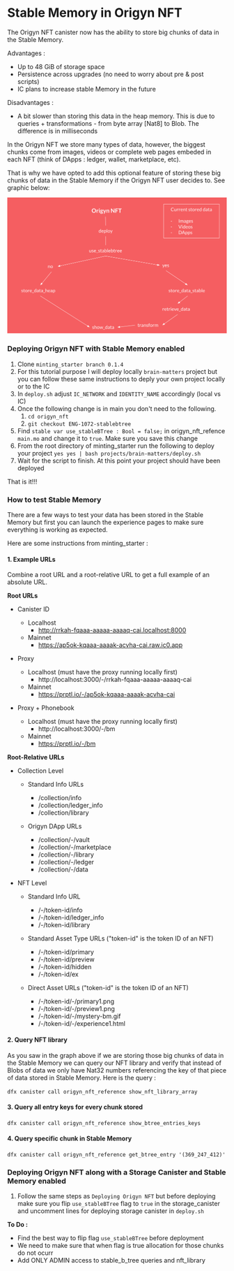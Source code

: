 # Stable Memory in Origyn NFT

The Origyn NFT canister now has the ability to store big chunks of data in the Stable Memory.

Advantages :

- Up to 48 GiB of storage space
- Persistence across upgrades (no need to worry about pre & post scripts)
- IC plans to increase stable Memory in the future
  
Disadvantages :

- A bit slower than storing this data in the heap memory. This is due to queries + transformations  - from byte array [Nat8] to Blob. The difference is in milliseconds
  

In the Origyn NFT we store many types of data, however, the biggest chunks come from images, videos or complete web pages embeded in each NFT (think of DApps : ledger, wallet, marketplace, etc).

That is why we have opted to add this optional feature of storing these big chunks of data in the Stable Memory if the Origyn NFT user decides to. See graphic below:

![Stable Memrory Graph](../stable_memory_graph.png)

### Deploying Origyn NFT with Stable Memory enabled

1. Clone `minting_starter branch 0.1.4`
2. For this tutorial purpose I will deploy locally `brain-matters` project but you can follow these same instructions to deply your own project locally or to the IC
3. In `deploy.sh` adjust `IC_NETWORK` and `IDENTITY_NAME` accordingly (local vs IC)
4. Once the following change is in main you don't need to the following.
   1. `cd origyn_nft`
   2. `git checkout ENG-1072-stablebtree`
5. Find `stable var use_stableBTree : Bool = false;` in origyn_nft_refence `main.mo` and change it to `true`. Make sure you save this change
6. From the root directory of minting_starter run the following to deploy your project `yes yes | bash projects/brain-matters/deploy.sh`
7. Wait for the script to finish. At this point your project should have been deployed

That is it!!!

### How to test Stable Memory

There are a few ways to test your data has been stored in the Stable Memory but first you can launch the experience pages to make sure everything is working as expected.

Here are some instructions from minting_starter : 

#### 1. Example URLs

Combine a root URL and a root-relative URL to get a full example of an absolute URL.

**Root URLs**

-   Canister ID

    -   Localhost
        -   http://rrkah-fqaaa-aaaaa-aaaaq-cai.localhost:8000
    -   Mainnet
        -   https://ap5ok-kqaaa-aaaak-acvha-cai.raw.ic0.app

-   Proxy

    -   Localhost (must have the proxy running locally first)
        -   http://localhost:3000/-/rrkah-fqaaa-aaaaa-aaaaq-cai
    -   Mainnet
        -   https://prptl.io/-/ap5ok-kqaaa-aaaak-acvha-cai

-   Proxy + Phonebook
    -   Localhost (must have the proxy running locally first)
        -   http://localhost:3000/-/bm
    -   Mainnet
        -   https://prptl.io/-/bm

**Root-Relative URLs**

-   Collection Level

    -   Standard Info URLs

        -   /collection/info
        -   /collection/ledger_info
        -   /collection/library

    -   Origyn DApp URLs
        -   /collection/-/vault
        -   /collection/-/marketplace
        -   /collection/-/library
        -   /collection/-/ledger
        -   /collection/-/data

-   NFT Level

    -   Standard Info URL

        -   /-/token-id/info
        -   /-/token-id/ledger_info
        -   /-/token-id/library

    -   Standard Asset Type URLs ("token-id" is the token ID of an NFT)

        -   /-/token-id/primary
        -   /-/token-id/preview
        -   /-/token-id/hidden
        -   /-/token-id/ex

    -   Direct Asset URLs ("token-id" is the token ID of an NFT)
        -   /-/token-id/-/primary1.png
        -   /-/token-id/-/preview1.png
        -   /-/token-id/-/mystery-bm.gif
        -   /-/token-id/-/experience1.html


#### 2. Query NFT library 

As you saw in the graph above if we are storing those big chunks of data in the Stable Memory we can query our NFT library and verify that instead of Blobs of data we only have Nat32 numbers referencing the key of that piece of data stored in Stable Memory. Here is the query :

`dfx canister call origyn_nft_reference show_nft_library_array`

#### 3. Query all entry keys for every chunk stored

`dfx canister call origyn_nft_reference show_btree_entries_keys`

#### 4. Query specific chunk in Stable Memory

`dfx canister call origyn_nft_reference get_btree_entry '(369_247_412)'`

### Deploying Origyn NFT along with a Storage Canister and Stable Memory enabled

1. Follow the same steps as `Deploying Origyn NFT` but before deploying make sure you flip `use_stableBTree` flag to `true` in the storage_canister and uncomment lines for deploying storage canister in `deploy.sh`

**To Do :**

- Find the best way to flip flag `use_stableBTree` before deployment
- We need to make sure that when flag is true allocation for those chunks do not ocurr
- Add ONLY ADMIN access to stable_b_tree queries and nft_library



